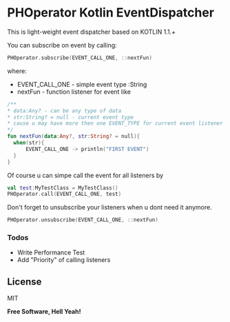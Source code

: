 # PHOperator Kotlin EventDispatcher
This is light-weight event dispatcher based on KOTLIN 1.1.+

You can subscribe on event by calling:
```kotlin
PHOperator.subscribe(EVENT_CALL_ONE, ::nextFun)
```
where:
- EVENT_CALL_ONE - simple event type :String
- nextFun - function listener for event like


```kotlin
/**
* data:Any? - can be any type of data
* str:String? = null - current event type
* cause u may have more then one EVENT_TYPE for current event listener
*/
fun nextFun(data:Any?, str:String? = null){
  when(str){
      EVENT_CALL_ONE -> println("FIRST EVENT")
  }
}
```
Of course u can simpe call the event for all listeners by
```kotlin
val test:MyTestClass = MyTestClass()
PHOperator.call(EVENT_CALL_ONE, test)
```

Don't forget to unsubscribe your listeners when u dont need it anymore.
```kotlin
PHOperator.unsubscribe(EVENT_CALL_ONE, ::nextFun)
```

### Todos

 - Write Performance Test
 - Add "Priority" of calling listeners

License
----

MIT


**Free Software, Hell Yeah!**
